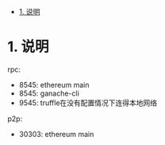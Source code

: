 <!-- TOC -->

- [1. 说明](#1-说明)

<!-- /TOC -->


# 1. 说明

rpc:
* 8545: ethereum main
* 8545: ganache-cli
* 9545: truffle在没有配置情况下连得本地网络

p2p:
* 30303: ethereum main
